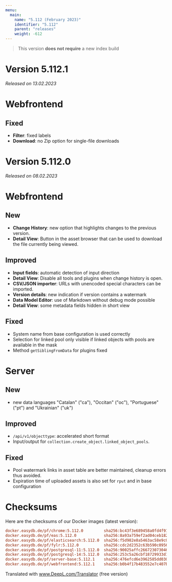 ```yaml
---
menu:
  main:
    name: "5.112 (February 2023)"
    identifier: "5.112"
    parent: "releases"
    weight: -612
---
```



> This version **does not require** a new index build

# Version 5.112.1

*Released on 13.02.2023*

# Webfrontend

## Fixed

* **Filter**: fixed labels
* **Download**: no Zip option for single-file downloads

# Version 5.112.0

*Released on 08.02.2023*

# Webfrontend

## New

* **Change History**: new option that highlights changes to the previous version.
* **Detail View**: Button in the asset browser that can be used to download the file currently being viewed.

## Improved

* **Input fields**: automatic detection of input direction
* **Detail View**: Disable all tools and plugins when change history is open.
* **CSV/JSON importer**: URLs with unencoded special characters can be imported.
* **Version details**: new indication if version contains a watermark
* **Data Model Editor**: use of Markdown without debug mode possible
* **Detail View**: some metadata fields hidden in short view

## Fixed

* System name from base configuration is used correctly
* Selection for linked pool only visible if linked objects with pools are available in the mask
* Method `getSiblingFromData` for plugins fixed

# Server

## New

* new data languages "Catalan" ("ca"), "Occitan" ("oc"), "Portuguese" ("pt") and "Ukrainian" ("uk")

## Improved

* `/api/v1/objecttype`: accelerated short format
* Input/output for `collection.create_object.linked_object_pools`.

## Fixed

* Pool watermark links in asset table are better maintained, cleanup errors thus avoided.
* Expiration time of uploaded assets is also set for `rput` and in base configuration

# Checksums

Here are the checksums of our Docker images (latest version):

```ini
docker.easydb.de/pf/chrome:5.112.0         sha256:bc43f3e689458a0fd4f91d7ad7a828da76c586d8a7fb0d63b08b74bd07a133b5
docker.easydb.de/pf/eas:5.112.0            sha256:8a93a759ef2ad04ceb1821080a38855d7de95a90d5dad5c91537604fa4e530e3
docker.easydb.de/pf/elasticsearch:5.112.0  sha256:f5d982e8a5463ac58e9c03f0aa107cf3588dea33f5bfc2c7d52bd127f853d215
docker.easydb.de/pf/fylr:5.112.0           sha256:cdc2d2352c63b590c095668c92100c595e806be101c4f3afce842bbc67260bf1
docker.easydb.de/pf/postgresql-11:5.112.0  sha256:90025affc266723073046d5d0ffa9d856095034cb9476a2d01eacfcd87bd923b
docker.easydb.de/pf/postgresql-14:5.112.0  sha256:253c5a26cbf18729933d1fe357b93fd5180181f11fb0b70cf4c992f11b9412f7
docker.easydb.de/pf/server-base:5.112.1    sha256:476efcd6e3962585dd030fa7a35ab3a8eb0ddc2bdc4ec3a8edad32326b6bab56
docker.easydb.de/pf/webfrontend:5.112.1    sha256:b0b4f17b483552e7c407baad0aabe47994a1971cfeae50c65359237ba4e3cf2c
```

Translated with www.DeepL.com/Translator (free version)
